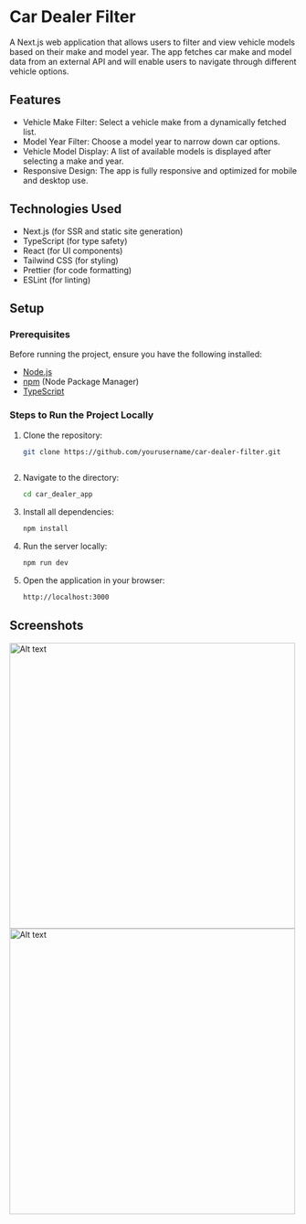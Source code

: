 # Car Dealer Filter

A Next.js web application that allows users to filter and view vehicle models based on their make and model year. The app fetches car make and model data from an external API and will enable users to navigate through different vehicle options.

## Features

- Vehicle Make Filter: Select a vehicle make from a dynamically fetched list.
- Model Year Filter: Choose a model year to narrow down car options.
- Vehicle Model Display: A list of available models is displayed after selecting a make and year.
- Responsive Design: The app is fully responsive and optimized for mobile and desktop use.

## Technologies Used

- Next.js (for SSR and static site generation)
- TypeScript (for type safety)
- React (for UI components)
- Tailwind CSS (for styling)
- Prettier (for code formatting)
- ESLint (for linting)

## Setup

### Prerequisites

Before running the project, ensure you have the following installed:

- [Node.js](https://nodejs.org/)
- [npm](https://www.npmjs.com/) (Node Package Manager)
- [TypeScript](https://www.typescriptlang.org/)

### Steps to Run the Project Locally

1. Clone the repository:
   ```bash
   git clone https://github.com/yourusername/car-dealer-filter.git
  
2. Navigate to the directory:
   ```bash
   cd car_dealer_app

3. Install all dependencies:
   ```bash
   npm install

4. Run the server locally:
   ```bash
   npm run dev

5. Open the application in your browser:
   ```bash
   http://localhost:3000

## Screenshots

<img src="./images/Screenshot%202025-01-29%20at%2012.21.26.png" alt="Alt text" width="500" height="auto"> <img src="./images/Screenshot%202025-01-29%20at%2012.21.56.png" alt="Alt text" width="500" height="auto">
